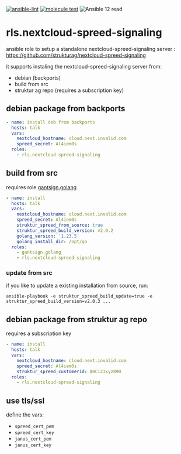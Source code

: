 [![ansible-lint](https://github.com/Rosa-Luxemburgstiftung-Berlin/rls.nextcloud-spreed-signaling/actions/workflows/lint.yml/badge.svg)](https://github.com/Rosa-Luxemburgstiftung-Berlin/rls.nextcloud-spreed-signaling/actions/workflows/lint.yml)
[![molecule test](https://github.com/Rosa-Luxemburgstiftung-Berlin/rls.nextcloud-spreed-signaling/actions/workflows/molecule.yml/badge.svg)](https://github.com/Rosa-Luxemburgstiftung-Berlin/rls.nextcloud-spreed-signaling/actions/workflows/molecule.yml)
![Ansible 12 read](https://img.shields.io/badge/ansible_12-ready-green?logo=ansible&labelColor=black)

# rls.nextcloud-spreed-signaling
ansible role to setup a standalone nextcloud-spreed-signaling server :  https://github.com/strukturag/nextcloud-spreed-signaling

it supports instaling the nextcloud-spreed-signaling server from:
  * debian (backports)
  * build from src
  * struktur ag repo (requires a subscription key)

## debian package from backports

```yaml
- name: install deb from backports
  hosts: talk
  vars:
    nextcloud_hostname: cloud.next.invalid.com
    spreed_secret: Al4iem0s
  roles:
    - rls.nextcloud-spreed-signaling
```

## build from src

requires role [gantsign.golang](https://github.com/gantsign/ansible-role-golang)

```yaml
- name: install
  hosts: talk
  vars:
    nextcloud_hostname: cloud.next.invalid.com
    spreed_secret: Al4iem0s
    struktur_spreed_from_source: true
    struktur_spreed_build_version: v2.0.2
    golang_version: '1.23.5'
    golang_install_dir: /opt/go
  roles:
    - gantsign.golang
    - rls.nextcloud-spreed-signaling
```

### update from src
if you like to update a existing installation from source, run:
```
ansible-playbook -e struktur_spreed_build_update=true -e struktur_spreed_build_version=v2.0.3 ...
```


## debian package from struktur ag repo

requires a subscription key

```yaml
- name: install
  hosts: talk
  vars:
    nextcloud_hostname: cloud.next.invalid.com
    spreed_secret: Al4iem0s
    struktur_spreed_customerid: ABC123xyz890
  roles:
    - rls.nextcloud-spreed-signaling
```

## use tls/ssl

define the vars:

  * `spreed_cert_pem`
  * `spreed_cert_key`
  * `janus_cert_pem`
  * `janus_cert_key`
